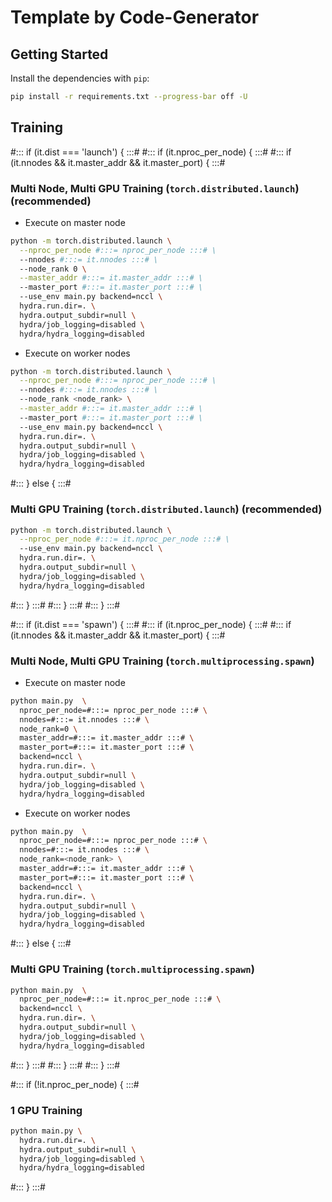 # Template by Code-Generator

## Getting Started

Install the dependencies with `pip`:

```sh
pip install -r requirements.txt --progress-bar off -U
```

## Training

#::: if (it.dist === 'launch') { :::#
#::: if (it.nproc_per_node) { :::#
#::: if (it.nnodes && it.master_addr && it.master_port) { :::#

### Multi Node, Multi GPU Training (`torch.distributed.launch`) (recommended)

- Execute on master node

```sh
python -m torch.distributed.launch \
  --nproc_per_node #:::= nproc_per_node :::# \
  --nnodes #:::= it.nnodes :::# \
  --node_rank 0 \
  --master_addr #:::= it.master_addr :::# \
  --master_port #:::= it.master_port :::# \
  --use_env main.py backend=nccl \
  hydra.run.dir=. \
  hydra.output_subdir=null \
  hydra/job_logging=disabled \
  hydra/hydra_logging=disabled
```

- Execute on worker nodes

```sh
python -m torch.distributed.launch \
  --nproc_per_node #:::= nproc_per_node :::# \
  --nnodes #:::= it.nnodes :::# \
  --node_rank <node_rank> \
  --master_addr #:::= it.master_addr :::# \
  --master_port #:::= it.master_port :::# \
  --use_env main.py backend=nccl \
  hydra.run.dir=. \
  hydra.output_subdir=null \
  hydra/job_logging=disabled \
  hydra/hydra_logging=disabled
```

#::: } else { :::#

### Multi GPU Training (`torch.distributed.launch`) (recommended)

```sh
python -m torch.distributed.launch \
  --nproc_per_node #:::= it.nproc_per_node :::# \
  --use_env main.py backend=nccl \
  hydra.run.dir=. \
  hydra.output_subdir=null \
  hydra/job_logging=disabled \
  hydra/hydra_logging=disabled
```

#::: } :::#
#::: } :::#
#::: } :::#

#::: if (it.dist === 'spawn') { :::#
#::: if (it.nproc_per_node) { :::#
#::: if (it.nnodes && it.master_addr && it.master_port) { :::#

### Multi Node, Multi GPU Training (`torch.multiprocessing.spawn`)

- Execute on master node

```sh
python main.py  \
  nproc_per_node=#:::= nproc_per_node :::# \
  nnodes=#:::= it.nnodes :::# \
  node_rank=0 \
  master_addr=#:::= it.master_addr :::# \
  master_port=#:::= it.master_port :::# \
  backend=nccl \
  hydra.run.dir=. \
  hydra.output_subdir=null \
  hydra/job_logging=disabled \
  hydra/hydra_logging=disabled
```

- Execute on worker nodes

```sh
python main.py  \
  nproc_per_node=#:::= nproc_per_node :::# \
  nnodes=#:::= it.nnodes :::# \
  node_rank=<node_rank> \
  master_addr=#:::= it.master_addr :::# \
  master_port=#:::= it.master_port :::# \
  backend=nccl \
  hydra.run.dir=. \
  hydra.output_subdir=null \
  hydra/job_logging=disabled \
  hydra/hydra_logging=disabled
```

#::: } else { :::#

### Multi GPU Training (`torch.multiprocessing.spawn`)

```sh
python main.py  \
  nproc_per_node=#:::= it.nproc_per_node :::# \
  backend=nccl \
  hydra.run.dir=. \
  hydra.output_subdir=null \
  hydra/job_logging=disabled \
  hydra/hydra_logging=disabled
```

#::: } :::#
#::: } :::#
#::: } :::#

#::: if (!it.nproc_per_node) { :::#

### 1 GPU Training

```sh
python main.py \
  hydra.run.dir=. \
  hydra.output_subdir=null \
  hydra/job_logging=disabled \
  hydra/hydra_logging=disabled
```

#::: } :::#
